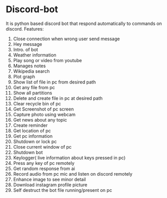 # Discord-bot
It is python based discord bot that respond automatically to commands on discord.
Features:
1. Close connection when wrong user send message
2. Hey message
3. Intro. of bot
4. Weather information
5. Play song or video from youtube
6. Manages notes
7. Wikipedia search
8. Plot graph
9. Show list of file in pc from desired path
10. Get any file from pc
11. Show all partitions
12. Delete and create file in pc at desired path
13. Clear recycle bin of pc
14. Get Screenshot of pc screen
15. Capture photo using webcam
16. Get news about any topic
17. Create reminder
18. Get location of pc
19. Get pc information
20. Shutdown or lock pc
21. Close current window of pc
22. Shutdown bot
23. Keylogger( live information about keys pressed in pc)
24. Press any key of pc remotely
25. Get random response from ai
26. Record audio from pc mic and listen on discord remotely
27. Enhance image to see minor detail
28. Download instagram profile picture
29. Self destruct the bot file running/present on pc

